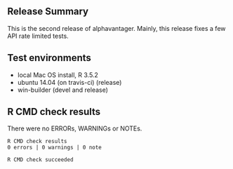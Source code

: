 ## Release Summary
This is the second release of alphavantager. Mainly, this release fixes a few
API rate limited tests.


## Test environments
* local Mac OS install, R 3.5.2
* ubuntu 14.04 (on travis-ci) (release)
* win-builder (devel and release)

## R CMD check results
There were no ERRORs, WARNINGs or NOTEs.

    R CMD check results
    0 errors | 0 warnings | 0 note 

    R CMD check succeeded
